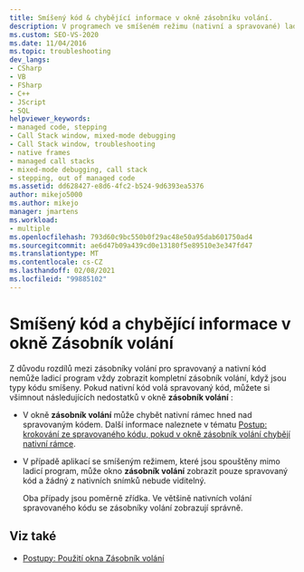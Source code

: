 ```yaml
---
title: Smíšený kód & chybějící informace v okně zásobníku volání.
description: V programech ve smíšeném režimu (nativní a spravované) ladicí program nemůže vždy zobrazit kompletní zásobník volání. Seznamte se s možnými nedostatky při volání spravovaného kódu nativním kódem.
ms.custom: SEO-VS-2020
ms.date: 11/04/2016
ms.topic: troubleshooting
dev_langs:
- CSharp
- VB
- FSharp
- C++
- JScript
- SQL
helpviewer_keywords:
- managed code, stepping
- Call Stack window, mixed-mode debugging
- Call Stack window, troubleshooting
- native frames
- managed call stacks
- mixed-mode debugging, call stack
- stepping, out of managed code
ms.assetid: dd628427-e8d6-4fc2-b524-9d6393ea5376
author: mikejo5000
ms.author: mikejo
manager: jmartens
ms.workload:
- multiple
ms.openlocfilehash: 793d60c9bc550b0f29ac48e50a95dab601750ad4
ms.sourcegitcommit: ae6d47b09a439cd0e13180f5e89510e3e347fd47
ms.translationtype: MT
ms.contentlocale: cs-CZ
ms.lasthandoff: 02/08/2021
ms.locfileid: "99885102"
---
```

# <a name="mixed-code-and-missing-information-in-the-call-stack-window"></a>Smíšený kód a chybějící informace v okně Zásobník volání
Z důvodu rozdílů mezi zásobníky volání pro spravovaný a nativní kód nemůže ladicí program vždy zobrazit kompletní zásobník volání, když jsou typy kódu smíšeny. Pokud nativní kód volá spravovaný kód, můžete si všimnout následujících nedostatků v okně **zásobník volání** :

- V okně **zásobník volání** může chybět nativní rámec hned nad spravovaným kódem. Další informace naleznete v tématu [Postup: krokování ze spravovaného kódu, pokud v okně zásobník volání chybějí nativní rámce](how-to-use-the-call-stack-window.md).

- V případě aplikací se smíšeným režimem, které jsou spouštěny mimo ladicí program, může okno **zásobník volání** zobrazit pouze spravovaný kód a žádný z nativních snímků nebude viditelný.

  Oba případy jsou poměrně zřídka. Ve většině nativních volání spravovaného kódu se zásobníky volání zobrazují správně.

## <a name="see-also"></a>Viz také
- [Postupy: Použití okna Zásobník volání](../debugger/how-to-use-the-call-stack-window.md)